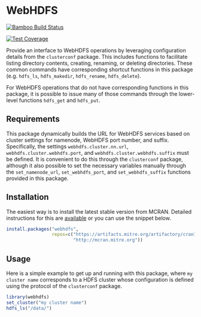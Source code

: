 WebHDFS
=======

[![Bamboo Build Status](https://pandafood.mitre.org/plugins/servlet/wittified/build-status/CGRP-WEBHDFSM)](https://pandafood.mitre.org/browse/CGRP-WEBHDFSM)

[![Test Coverage](https://img.shields.io/badge/Test%20Coverage-16%25-red.svg)](https://pandafood.mitre.org/browse/CGRP-WEBHDFSM/latest/artifact/JOB1/covr_coverage_report/covr-report.html)

Provide an interface to WebHDFS operations by leveraging configuration details from the `clusterconf` package. This includes functions to facilitate listing directory contents, creating, renaming, or deleting directories. These common commands have corresponding shortcut functions in this package (e.g. `hdfs_ls`, `hdfs_makedir`, `hdfs_rename`, `hdfs_delete`).

For WebHDFS operations that do not have corresponding functions in this package, it is possible to issue many of those commands through the lower-level functions `hdfs_get` and `hdfs_put`.

Requirements
------------

This package dynamically builds the URL for WebHDFS services based on cluster settings for namenode, WebHDFS port number, and suffix. Specifically, the settings `webhdfs.cluster.nn.url`, `webhdfs.cluster.webhdfs.port`, and `webhdfs.cluster.webhdfs.suffix` must be defined. It is convenient to do this through the `clusterconf` package, although it also possible to set the necessary variables manually through the `set_namenode_url`, `set_webhdfs_port`, and `set_webhdfs_suffix` functions provided in this package.

Installation
------------

The easiest way is to install the latest stable version from MCRAN. Detailed instructions for this are [available](http://mcran.mitre.org/#install-using-install.packages-from-r-preferred) or you can use the snippet below.

``` r
install.packages("webhdfs", 
                 repos=c("https://artifacts.mitre.org/artifactory/cran1-remote",
                         "http://mcran.mitre.org"))
```

Usage
-----

Here is a simple example to get up and running with this package, where `my cluster name` corresponds to a HDFS cluster whose configuration is defined using the protocol of the `clusterconf` package.

``` r
library(webhdfs)
set_cluster("my cluster name")
hdfs_ls("/data/")
```
